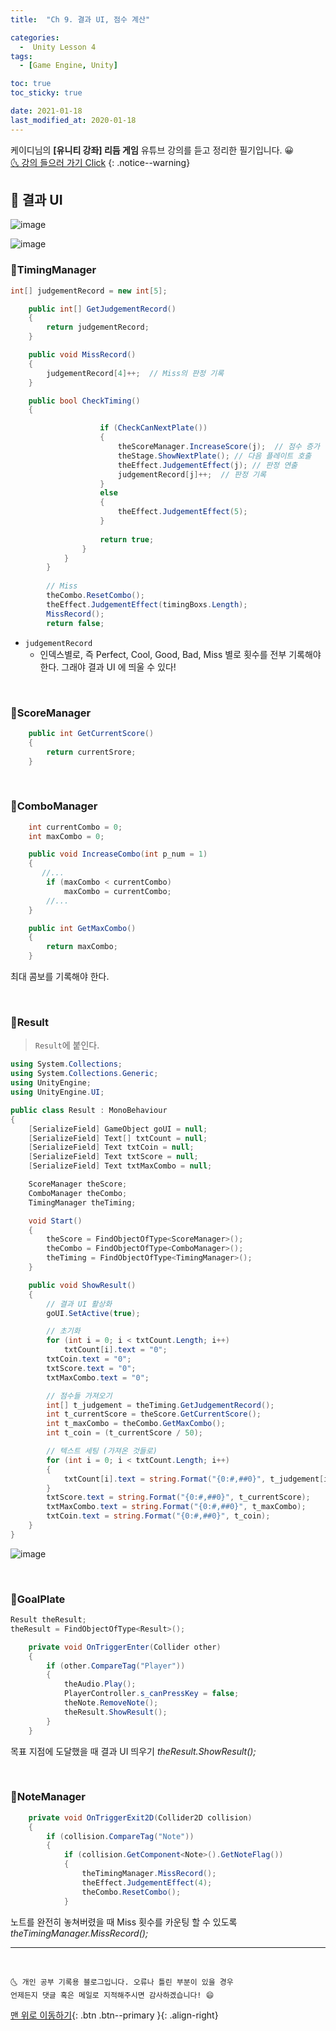 ```yaml
---
title:  "Ch 9. 결과 UI, 점수 계산" 

categories:
  -  Unity Lesson 4
tags:
  - [Game Engine, Unity]

toc: true
toc_sticky: true

date: 2021-01-18
last_modified_at: 2020-01-18
---
```


케이디님의 **[유니티 강좌] 리듬 게임** 유튜브 강의를 듣고 정리한 필기입니다. 😀  
[🌜 강의 들으러 가기 Click](https://www.youtube.com/watch?v=eLdiOCWPfPc&list=PLUZ5gNInsv_MCnum4bOQRI72LdGkIY3tY&index=2&t=231s)
{: .notice--warning}

## 🚀 결과 UI 

![image](https://user-images.githubusercontent.com/42318591/105003876-8d685d80-5a76-11eb-97da-d57dad685177.png)

![image](https://user-images.githubusercontent.com/42318591/105003826-7de91480-5a76-11eb-9d08-5299080037ee.png)

### 📜TimingManager

```c#
int[] judgementRecord = new int[5];

    public int[] GetJudgementRecord()
    {
        return judgementRecord;
    }

    public void MissRecord()
    {
        judgementRecord[4]++;  // Miss의 판정 기록
    }

    public bool CheckTiming()
    {

                    if (CheckCanNextPlate())
                    {
                        theScoreManager.IncreaseScore(j);  // 점수 증가
                        theStage.ShowNextPlate(); // 다음 플레이트 호출
                        theEffect.JudgementEffect(j); // 판정 연출
                        judgementRecord[j]++;  // 판정 기록
                    }
                    else
                    {
                        theEffect.JudgementEffect(5);
                    }
                        
                    return true;
                }
            }
        }
        
        // Miss
        theCombo.ResetCombo();
        theEffect.JudgementEffect(timingBoxs.Length);
        MissRecord();
        return false;
```


- `judgementRecord`
  - 인덱스별로, 즉 Perfect, Cool, Good, Bad, Miss 별로 횟수를 전부 기록해야 한다. 그래야 결과 UI 에 띄울 수 있다!

<br>

### 📜ScoreManager

```c#
    public int GetCurrentScore()
    {
        return currentSrore;
    }
```

<br>

### 📜ComboManager

```c#
    int currentCombo = 0;
    int maxCombo = 0;

    public void IncreaseCombo(int p_num = 1)
    {
       //...
        if (maxCombo < currentCombo)
            maxCombo = currentCombo;
        //...
    }

    public int GetMaxCombo()
    {
        return maxCombo;
    }
```

최대 콤보를 기록해야 한다. 

<br>

### 📜Result

> `Result`에 붙인다.

```c#
using System.Collections;
using System.Collections.Generic;
using UnityEngine;
using UnityEngine.UI;

public class Result : MonoBehaviour
{
    [SerializeField] GameObject goUI = null;
    [SerializeField] Text[] txtCount = null;
    [SerializeField] Text txtCoin = null;
    [SerializeField] Text txtScore = null;
    [SerializeField] Text txtMaxCombo = null;

    ScoreManager theScore;
    ComboManager theCombo;
    TimingManager theTiming;

    void Start()
    {
        theScore = FindObjectOfType<ScoreManager>();
        theCombo = FindObjectOfType<ComboManager>();
        theTiming = FindObjectOfType<TimingManager>();
    }

    public void ShowResult()
    {
        // 결과 UI 활상화
        goUI.SetActive(true);

        // 초기화
        for (int i = 0; i < txtCount.Length; i++)
            txtCount[i].text = "0";
        txtCoin.text = "0";
        txtScore.text = "0";
        txtMaxCombo.text = "0";

        // 점수들 가져오기
        int[] t_judgement = theTiming.GetJudgementRecord();
        int t_currentScore = theScore.GetCurrentScore();
        int t_maxCombo = theCombo.GetMaxCombo();
        int t_coin = (t_currentScore / 50);

        // 텍스트 세팅 (가져온 것들로)
        for (int i = 0; i < txtCount.Length; i++)
        {
            txtCount[i].text = string.Format("{0:#,##0}", t_judgement[i]);
        }
        txtScore.text = string.Format("{0:#,##0}", t_currentScore);
        txtMaxCombo.text = string.Format("{0:#,##0}", t_maxCombo);
        txtCoin.text = string.Format("{0:#,##0}", t_coin);
    }
}

```

![image](https://user-images.githubusercontent.com/42318591/105003995-b2f56700-5a76-11eb-8e93-2af7a0feb494.png)

<br>

### 📜GoalPlate

```c#
Result theResult;
theResult = FindObjectOfType<Result>();

    private void OnTriggerEnter(Collider other)
    {
        if (other.CompareTag("Player"))
        {
            theAudio.Play();
            PlayerController.s_canPressKey = false;
            theNote.RemoveNote();
            theResult.ShowResult();
        }
    }
```

목표 지점에 도달했을 때 결과 UI 띄우기 *theResult.ShowResult();*

<br>

### 📜NoteManager

```c#
    private void OnTriggerExit2D(Collider2D collision)
    {
        if (collision.CompareTag("Note"))
        {
            if (collision.GetComponent<Note>().GetNoteFlag())
            {
                theTimingManager.MissRecord();
                theEffect.JudgementEffect(4);
                theCombo.ResetCombo();
            }
```

노트를 완전히 놓쳐버렸을 때 Miss 횟수를 카운팅 할 수 있도록 *theTimingManager.MissRecord();*

***
<br>

    🌜 개인 공부 기록용 블로그입니다. 오류나 틀린 부분이 있을 경우 
    언제든지 댓글 혹은 메일로 지적해주시면 감사하겠습니다! 😄

[맨 위로 이동하기](#){: .btn .btn--primary }{: .align-right}